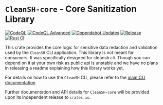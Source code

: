 # `CleanSH-core` - Core Sanitization Library

[![CodeQL](https://github.com/KarmaYama/cleansh/actions/workflows/github-code-scanning/codeql/badge.svg)](https://github.com/KarmaYama/cleansh/actions/workflows/github-code-scanning/codeql) [![CodeQL Advanced](https://github.com/KarmaYama/cleansh/actions/workflows/codeql.yml/badge.svg)](https://github.com/KarmaYama/cleansh/actions/workflows/codeql.yml) [![Dependabot Updates](https://github.com/KarmaYama/cleansh/actions/workflows/dependabot/dependabot-updates/badge.svg)](https://github.com/KarmaYama/cleansh/actions/workflows/dependabot/dependabot-updates) [![Release](https://github.com/KarmaYama/cleansh/actions/workflows/release.yml/badge.svg)](https://github.com/KarmaYama/cleansh/actions/workflows/release.yml) [![Rust CI](https://github.com/KarmaYama/cleansh/actions/workflows/rust.yml/badge.svg)](https://github.com/KarmaYama/cleansh/actions/workflows/rust.yml)

This crate provides the core logic for sensitive data redaction and validation used by the `CleanSH` CLI application. This library is not meant for consumers. It was specifically designed for cleansh cli. Though you can depend on it at your own risk as public api is unstable and we have no plans in releasing a readme explaining how this library works yet.

For details on how to use the `CleanSH` CLI, please refer to the [main CLI documentation](./../cleansh/README.md).

Further documentation and API details for `CleanSH-core` will be provided upon its independent release to `crates.io`.